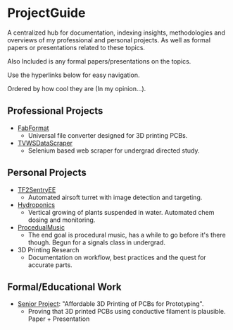 # ProjectGuide
A centralized hub for documentation, indexing insights, methodologies and overviews of my professional and personal projects. 
As well as formal papers or presentations related to these topics.

Also Included is any formal papers/presentations on the topics.

Use the hyperlinks below for easy navigation.

Ordered by how cool they are (In my opinion...).

## Professional Projects
- [FabFormat](https://github.com/StevenNaliwajka/FabFormat)
  - Universal file converter designed for 3D printing PCBs.
- [TVWSDataScraper](https://github.com/StevenNaliwajka/TVWSDataScraper)
  - Selenium based web scraper for undergrad directed study.

## Personal Projects
- [TF2SentryEE](https://github.com/StevenNaliwajka/TF2SentryEE)
  - Automated airsoft turret with image detection and targeting.
- [Hydroponics](https://github.com/StevenNaliwajka/ProjectGuide/tree/main/PersonalProjects/Hydroponics)
  - Vertical growing of plants suspended in water. Automated chem dosing and monitoring.
- [ProcedualMusic](https://github.com/StevenNaliwajka/ProceduralMusic)
  - The end goal is procedural music, has a while to go before it's there though. Begun for a signals class in undergrad.
- 3D Printing Research
  - Documentation on workflow, best practices and the quest for accurate parts.

## Formal/Educational Work
- [Senior Project](https://github.com/StevenNaliwajka/ProjectGuide/blob/main/FormalWork/SeniorProject-3DPCBS/README.md): 
"Affordable 3D Printing of PCBs for Prototyping".
  - Proving that 3D printed PCBs using conductive filament is plausible. Paper + Presentation